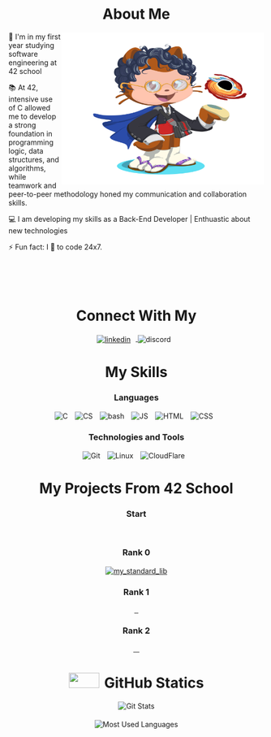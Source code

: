 
<h1 align="center">About Me</h1>

<img align="right" alt="GIF" src="./myoctocat/octocat-1739836899236.png" width="400" height="300" />

<p align="left">📝 I'm in my first year studying software engineering at 42 school</p>

<p align="left">📚 At 42, intensive use of C allowed me to develop a strong foundation in programming logic, data structures, and algorithms, while teamwork and peer-to-peer methodology honed my communication and collaboration skills.</p>

<p align="left">💻 I am developing my skills as a Back-End Developer | Enthuastic about new technologies</p>

<p align="left">⚡ Fun fact: I 💖 to code 24x7.</p>
<br>
<br>
<br>

<!-- DIV CONNECT -->
<h1 align="center">Connect With My</h1>
<div align="center">
    <p align="center">
        <a target="blank" href="https://www.linkedin.com/in/rafael-ferro-b97091288/">
            <img align="center" style="margin-right: 10px;"
                src="https://skillicons.dev/icons?i=linkedin"
                title="linkedin"
            alt="linkedin"/>    
        </a>
        <img align="center" style="margin-right: 10px;"
            src="https://skillicons.dev/icons?i=discord"
            title="raphae_lx"
        alt="discord"/>    
    </p>
</div>

<!-- DIV SKILLs -->
<h1 align="center">My Skills</h1>
<div align="center">
    <p align="center">
        <h3 align="center">Languages</h3>
        <img align="center" style="margin-right: 10px;"
            src="https://skillicons.dev/icons?i=c"
            title="C"
        alt="C"/>
        <img align="center" style="margin-right: 10px;"
            src="https://skillicons.dev/icons?i=cs"
            title="CS"
        alt="CS"/>
        <img align="center" style="margin-right: 10px;"
            src="https://skillicons.dev/icons?i=bash"
            title="bash"
        alt="bash"/>
        <img align="center" style="margin-right: 10px;"
            src="https://skillicons.dev/icons?i=js"
            title="JS"
        alt="JS"/>
        <!-- <img align="center" style="margin-right: 10px;"
            src="https://skillicons.dev/icons?i=react"
            title="React"
        alt="React"/> -->
        <!-- <img align="center" style="margin-right: 10px;"
            src="https://skillicons.dev/icons?i=nodejs"
            title="NodeJS"
        alt="NodeJS"/> -->
        <img align="center" style="margin-right: 10px;"
            src="https://skillicons.dev/icons?i=html"
            title="HTML"
        alt="HTML"/>
        <img align="center" style="margin-right: 10px;"
            src="https://skillicons.dev/icons?i=css"
            title="CSS"
        alt="CSS"/>
        <h3 align="center">Technologies and Tools</h3>
        <img align="center" style="margin-right: 10px;"
            src="https://skillicons.dev/icons?i=git"
            title="Git"
        alt="Git"/>
        <img align="center" style="margin-right: 10px;"
            src="https://skillicons.dev/icons?i=linux"
            title="Linux"
        alt="Linux"/>
        <img align="center" style="margin-right: 10px;"
            src="https://skillicons.dev/icons?i=cloudflare"
            title="CloudFlare"
        alt="CloudFlare"/>
    </p>
</div>

<!-- DIV 42 SCHOOL -->
<div align="center">
    <h1>My Projects From 42 School</h1>
    <h3>Start</h3>
    <a href="" target="blank">
        <img align="center"
            src="https://github.com/rapha4lx/42-project-badges/raw/main/badges/phase_onee.png"
        alt="" />
    </a>
    <h3>Rank 0</h3>
    <a href="https://github.com/rapha4lx/my_standard_lib" target="blank">
        <img align="center"
            src="https://github.com/rapha4lx/42-project-badges/raw/main/badges/libftm.png"
        alt="my_standard_lib" />
    </a>
    <h3>Rank 1</h3>
    <a href="" target="blank">
        <img align="center"
            src="https://github.com/rapha4lx/42-project-badges/raw/main/badges/ft_printfe.png"
        alt="" />
    </a>
    <a href="" target="blank">
        <img align="center"
            src="https://github.com/rapha4lx/42-project-badges/raw/main/badges/get_next_linem.png"
        alt="" />
    </a>
    <a href="" target="blank">
        <img align="center"
            src="https://github.com/rapha4lx/42-project-badges/raw/main/badges/born2berootm.png"
        alt="" />
    </a>
    <h3>Rank 2</h3>
    <a href="" target="blank">
        <img align="center"
            src="https://github.com/rapha4lx/42-project-badges/raw/main/badges/fdfm.png"
        alt="" />
    </a>
    <a href="" target="blank">
        <img align="center"
            src="https://github.com/rapha4lx/42-project-badges/raw/main/badges/minitalkn.png"
        alt="" />
    </a>
    <a href="" target="blank">
        <img align="center"
            src="https://github.com/rapha4lx/42-project-badges/raw/main/badges/pipexe.png"
        alt="" />
    </a>
    <a href="" target="blank">
        <img align="center"
            src="https://github.com/rapha4lx/42-project-badges/raw/main/badges/push_swape.png"
        alt="" />
    </a>
</div>

<!-- DIV GIT STATICS -->
<div align="center">
    <h1><img src="https://media.giphy.com/media/iY8CRBdQXODJSCERIr/giphy.gif" width="60" height="30" style="margin-right: 10px;">GitHub Statics</h1>
    <img align="center"
        src="![rapha4lx's Streak](https://github-readme-streak-stats.herokuapp.com/?user=rapha4lx&theme=vue&hide_border=true)"
    alt="Git Stats" />
    <br>
    <br>
    <img align="center"
        src="https://github-readme-stats.vercel.app/api/top-langs?username=rapha4lx&show_icons=true&locale=en&layout=compact"
    alt="Most Used Languages" />
</div>
